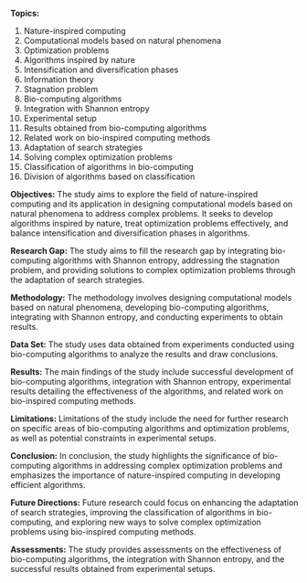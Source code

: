 **Topics:**
1. Nature-inspired computing
2. Computational models based on natural phenomena
3. Optimization problems
4. Algorithms inspired by nature
5. Intensification and diversification phases
6. Information theory
7. Stagnation problem
8. Bio-computing algorithms
9. Integration with Shannon entropy
10. Experimental setup
11. Results obtained from bio-computing algorithms
12. Related work on bio-inspired computing methods
13. Adaptation of search strategies
14. Solving complex optimization problems
15. Classification of algorithms in bio-computing
16. Division of algorithms based on classification

**Objectives:**
The study aims to explore the field of nature-inspired computing and its application in designing computational models based on natural phenomena to address complex problems. It seeks to develop algorithms inspired by nature, treat optimization problems effectively, and balance intensification and diversification phases in algorithms.

**Research Gap:**
The study aims to fill the research gap by integrating bio-computing algorithms with Shannon entropy, addressing the stagnation problem, and providing solutions to complex optimization problems through the adaptation of search strategies.

**Methodology:**
The methodology involves designing computational models based on natural phenomena, developing bio-computing algorithms, integrating with Shannon entropy, and conducting experiments to obtain results.

**Data Set:**
The study uses data obtained from experiments conducted using bio-computing algorithms to analyze the results and draw conclusions.

**Results:**
The main findings of the study include successful development of bio-computing algorithms, integration with Shannon entropy, experimental results detailing the effectiveness of the algorithms, and related work on bio-inspired computing methods.

**Limitations:**
Limitations of the study include the need for further research on specific areas of bio-computing algorithms and optimization problems, as well as potential constraints in experimental setups.

**Conclusion:**
In conclusion, the study highlights the significance of bio-computing algorithms in addressing complex optimization problems and emphasizes the importance of nature-inspired computing in developing efficient algorithms.

**Future Directions:**
Future research could focus on enhancing the adaptation of search strategies, improving the classification of algorithms in bio-computing, and exploring new ways to solve complex optimization problems using bio-inspired computing methods.

**Assessments:**
The study provides assessments on the effectiveness of bio-computing algorithms, the integration with Shannon entropy, and the successful results obtained from experimental setups.